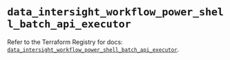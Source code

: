 # `data_intersight_workflow_power_shell_batch_api_executor`

Refer to the Terraform Registry for docs: [`data_intersight_workflow_power_shell_batch_api_executor`](https://registry.terraform.io/providers/ciscodevnet/intersight/1.0.71/docs/data-sources/workflow_power_shell_batch_api_executor).
